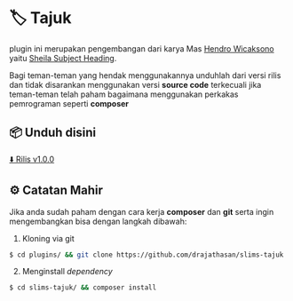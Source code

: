 # 🏷 Tajuk

plugin ini merupakan pengembangan dari karya Mas <a href="https://github.com/hendrowicaksono" target="_blank">Hendro Wicaksono</a> yaitu <a target="_blank" href="https://gitlab.com/sheila-subject-heading/backend-api">Sheila Subject Heading</a>.

Bagi teman-teman yang hendak menggunakannya unduhlah dari versi rilis dan tidak disarankan menggunakan versi **source code** terkecuali jika teman-teman telah paham bagaimana menggunakan perkakas pemrograman seperti **composer**

## 📦 Unduh disini
[⬇️ Rilis v1.0.0](https://github.com/drajathasan/slims-tajuk/releases/download/v1.0.0/tajuk-v1.0.0.zip)

## ⚙️ Catatan Mahir
Jika anda sudah paham dengan cara kerja **composer** dan **git** serta ingin mengembangkan bisa dengan langkah dibawah:
1. Kloning via git
```bash
$ cd plugins/ && git clone https://github.com/drajathasan/slims-tajuk
```

2. Menginstall *dependency*
```bash
$ cd slims-tajuk/ && composer install
```
